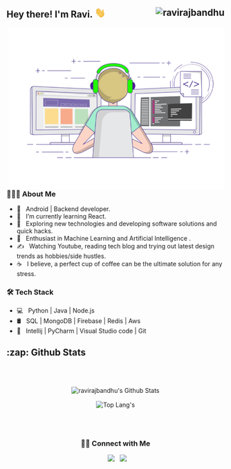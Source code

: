 <h2> Hey there! I'm Ravi. <img src="Hi.gif" width="25"> <img src="https://komarev.com/ghpvc/?username=ravirajbandhu&color=blue&style=flat" alt="ravirajbandhu" align="right" style = "float : right"/></h2>
<img align="right" alt="GIF" src="gif3.gif" width="500"/>

<h3> 👨🏻‍💻 About Me </h3>

- 💼 &nbsp; Android | Backend developer.
- 🔭 &nbsp; I’m currently learning React.
- 🤔 &nbsp; Exploring new technologies and developing software solutions and quick hacks.
- 🌱 &nbsp; Enthusiast in Machine Learning and Artificial Intelligence .
- ✍️ &nbsp; Watching Youtube, reading tech blog and trying out latest design trends as hobbies/side hustles.
- ☕ &nbsp; I believe, a perfect cup of coffee can be the ultimate solution for any stress.

<h3>🛠 Tech Stack</h3>

- 💻 &nbsp; Python | Java | Node.js
- 🛢 &nbsp; SQL | MongoDB | Firebase | Redis | Aws
- 🔧 &nbsp; Intellij | PyCharm | Visual Studio code | Git
  <br>


<h2>:zap: Github Stats </h2>

</br>
</br>

<p align="center">
    <!-- ![Ravi's Github Stats](https://github-readme-stats.vercel.app/api?username=ravirajbandhu&show_icons=true&title_color=fff&icon_color=79ff97&text_color=9f9f9f&bg_color=151515) -->
    <img align="center" src="https://github-readme-stats.vercel.app/api?username=ravirajbandhu&include_all_commits=true&count_private=true&show_icons=true&theme=dark" alt="ravirajbandhu's Github Stats">
</p>

<p align="center">
  <img align="center" src="https://github-readme-stats.vercel.app/api/top-langs/?username=ravirajbandhu&layout=compact&hide=jupyter%20notebook&theme=dark" alt="Top Lang's" />
</p>

</br>
</br>

<center> <h3> 🤝🏻 Connect with Me </h3> </center>

<p align="center"> 
&nbsp; <a href="mailto:rrb8319@gmail.com" target="_blank" rel="noopener noreferrer"><img src="https://img.icons8.com/plasticine/100/000000/gmail.png"  width="50" /></a>
&nbsp; <a href="https://www.linkedin.com/in/ravirajbandhu/" target="_blank" rel="noopener noreferrer"><img src="https://img.icons8.com/plasticine/100/000000/linkedin.png" width="50" /></a>
</p>

